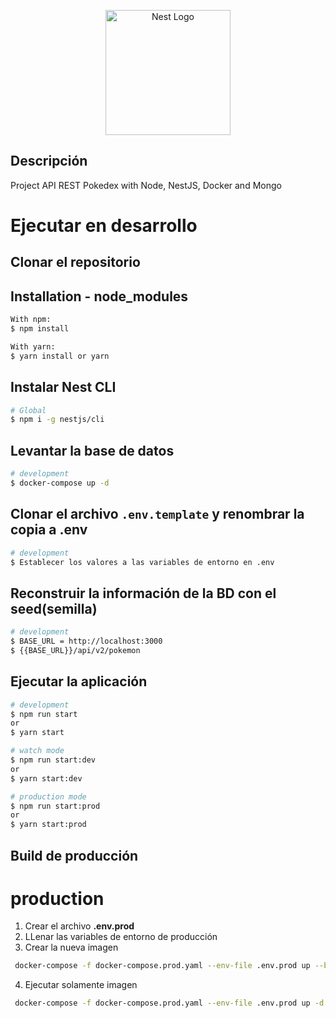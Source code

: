 <p align="center">
  <a href="http://nestjs.com/" target="blank"><img src="https://nestjs.com/img/logo-small.svg" width="200" alt="Nest Logo" /></a>
</p>

## Descripción

Project API REST Pokedex with Node, NestJS, Docker and Mongo

# Ejecutar en desarrollo

## Clonar el repositorio

## Installation - node_modules

```bash
With npm:
$ npm install
```

```bash
With yarn:
$ yarn install or yarn
```

## Instalar Nest CLI

```bash
# Global
$ npm i -g nestjs/cli

```

## Levantar la base de datos

```bash
# development
$ docker-compose up -d
```

## Clonar el archivo `.env.template` y renombrar la copia a **.env**

```bash
# development
$ Establecer los valores a las variables de entorno en .env
```

## Reconstruir la información de la BD con el seed(semilla)

```bash
# development
$ BASE_URL = http://localhost:3000
$ {{BASE_URL}}/api/v2/pokemon
```

## Ejecutar la aplicación

```bash
# development
$ npm run start
or
$ yarn start

# watch mode
$ npm run start:dev
or
$ yarn start:dev

# production mode
$ npm run start:prod
or
$ yarn start:prod
```

## Build de producción

# production

1. Crear el archivo **.env.prod**
2. LLenar las variables de entorno de producción
3. Crear la nueva imagen

```bash
 docker-compose -f docker-compose.prod.yaml --env-file .env.prod up --build
```

4. Ejecutar solamente imagen

```bash
 docker-compose -f docker-compose.prod.yaml --env-file .env.prod up -d
```
